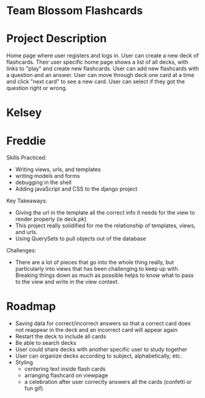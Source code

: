 # Team Blossom Flashcards

# Project Description

Home page where user registers and logs in. 
User can create a new deck of flashcards. Their user specific home page shows a list of all decks, with links to "play" and create new flashcards. User can add new flashcards with a question and an answer. User can move through deck one card at a time and click "next card" to see a new card. User can select if they got the question right or wrong. 

# Kelsey 

# Freddie
Skills Practiced: 
- Writing views, urls, and templates
- writing models and forms
- debugging in the shell
- Adding javaScript and CSS to the django project

Key Takeaways: 
- Giving the url in the template all the correct info it needs for the view to render properly (ie deck.pk)
- This project really solidified for me the relationship of templates, views, and urls. 
- Using QuerySets to pull objects out of the database

Challenges: 
- There are a lot of pieces that go into the whole thing really, but particularly into views that has been challenging to keep up with. Breaking things down as much as possible helps to know what to pass to the view and write in the view context. 

# Roadmap

- Saving data for correct/incorrect answers so that a correct card does not reappear in the deck and an incorrect card will appear again
- Restart the deck to include all cards
- Be able to search decks
- User could share decks with another specific user to study together
- User can organize decks according to subject, alphabetically, etc.
- Styling
    - centering text inside flash cards
    - arranging flashcard on viewpage
    - a celebration after user correctly answers all the cards (confetti or fun gif)
